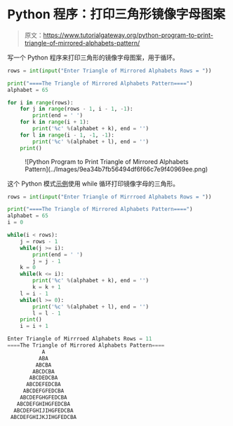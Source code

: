 # Python 程序：打印三角形镜像字母图案

> 原文：<https://www.tutorialgateway.org/python-program-to-print-triangle-of-mirrored-alphabets-pattern/>

写一个 Python 程序来打印三角形的镜像字母图案，用于循环。

```py
rows = int(input("Enter Triangle of Mirrored Alphabets Rows = "))

print("====The Triangle of Mirrored Alphabets Pattern====")
alphabet = 65

for i in range(rows):
    for j in range(rows - 1, i - 1, -1):
        print(end = ' ')
    for k in range(i + 1):
        print('%c' %(alphabet + k), end = '')
    for l in range(i - 1, -1, -1):
        print('%c' %(alphabet + l), end = '')
    print()
```

<figure class="wp-block-image size-large">![Python Program to Print Triangle of Mirrored Alphabets Pattern](../Images/9ea34b7fb56494df6f66c7e9f40969ee.png)</figure>

这个 Python 模式[示例](https://www.tutorialgateway.org/python-programming-examples/)使用 while 循环打印镜像字母的三角形。

```py
rows = int(input("Enter Triangle of Mirrroed Alphabets Rows = "))

print("====The Triangle of Mirrored Alphabets Pattern====")
alphabet = 65
i = 0

while(i < rows):
    j = rows - 1
    while(j >= i):
        print(end = ' ')
        j = j - 1
    k = 0
    while(k <= i):
        print('%c' %(alphabet + k), end = '')
        k = k + 1
    l = i - 1
    while(l >= 0):
        print('%c' %(alphabet + l), end = '')
        l = l - 1
    print()
    i = i + 1
```

```py
Enter Triangle of Mirrroed Alphabets Rows = 11
====The Triangle of Mirrored Alphabets Pattern====
           A
          ABA
         ABCBA
        ABCDCBA
       ABCDEDCBA
      ABCDEFEDCBA
     ABCDEFGFEDCBA
    ABCDEFGHGFEDCBA
   ABCDEFGHIHGFEDCBA
  ABCDEFGHIJIHGFEDCBA
 ABCDEFGHIJKJIHGFEDCBA
```